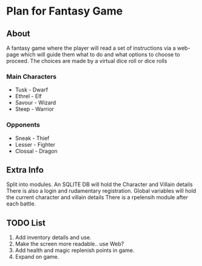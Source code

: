 # Plan for Fantasy Game

## About

A fantasy game where the player will read a set of instructions via a web-page which will guide them what to do and what options to choose
to proceed. The choices are made by a virtual dice roll or dice rolls

### Main Characters
- Tusk - Dwarf
- Ethrel - Elf
- Savour - Wizard
- Steep - Warrior

### Opponents
- Sneak - Thief
- Lesser - Fighter
- Clossal - Dragon

## Extra Info

Split into modules.
An SQLITE DB will hold the Character and Villain details
There is also a login and rudamentary registration.
Global variables will hold the current character and villain details
There is a rpelensih module after each battle.

## TODO List
1. Add inventory details and use.
2. Make the screen more readable.. use Web?
3. Add health and magic replenish points in game.
4. Expand on game.

